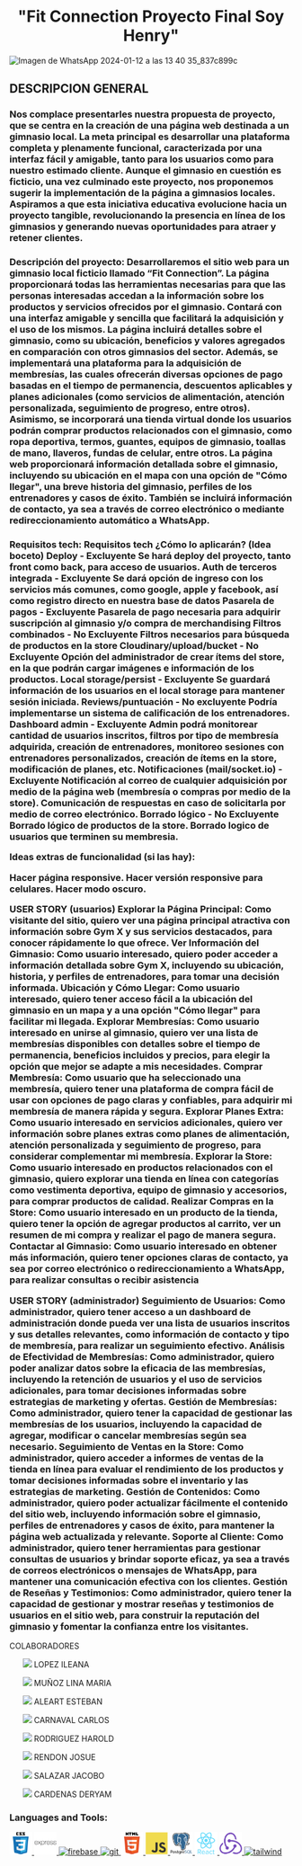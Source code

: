 <h1 align="center"> "Fit Connection Proyecto Final Soy Henry"</h1>

![Imagen de WhatsApp 2024-01-12 a las 13 40 35_837c899c](https://github.com/PHRCOOK/GYMX-PF-GRUPO-02/assets/128660982/3ba2b9eb-06fe-4b47-88f4-edc527fa1721)

<h2> DESCRIPCION GENERAL </h2>

<h3> 
Nos complace presentarles nuestra propuesta de proyecto, que se centra en la creación de una página web destinada a un gimnasio local. La meta principal es desarrollar una plataforma completa y plenamente funcional, caracterizada por una interfaz fácil y amigable, tanto para los usuarios como para nuestro estimado cliente. Aunque el gimnasio en cuestión es ficticio, una vez culminado este proyecto, nos proponemos sugerir la implementación de la página a gimnasios locales. Aspiramos a que esta iniciativa educativa evolucione hacia un proyecto tangible, revolucionando la presencia en línea de los gimnasios y generando nuevas oportunidades para atraer y retener clientes.
</h3>

<h3>Descripción del proyecto: 
Desarrollaremos el sitio web para un gimnasio local ficticio llamado “Fit Connection”. La página proporcionará todas las herramientas necesarias para que las personas interesadas accedan a la información sobre los productos y servicios ofrecidos por el gimnasio. Contará con una interfaz amigable y sencilla que facilitará la adquisición y el uso de los mismos.
La página incluirá detalles sobre el gimnasio, como su ubicación, beneficios y valores agregados en comparación con otros gimnasios del sector. Además, se implementará una plataforma para la adquisición de membresías, las cuales ofrecerán diversas opciones de pago basadas en el tiempo de permanencia, descuentos aplicables y planes adicionales (como servicios de alimentación, atención personalizada, seguimiento de progreso, entre otros).
Asimismo, se incorporará una tienda virtual donde los usuarios podrán comprar productos relacionados con el gimnasio, como ropa deportiva, termos, guantes, equipos de gimnasio, toallas de mano, llaveros, fundas de celular, entre otros.
La página web proporcionará información detallada sobre el gimnasio, incluyendo su ubicación en el mapa con una opción de "Cómo llegar", una breve historia del gimnasio, perfiles de los entrenadores y casos de éxito. También se incluirá información de contacto, ya sea a través de correo electrónico o mediante redireccionamiento automático a WhatsApp.</h3>
<h3>Requisitos tech: 
Requisitos tech
¿Cómo lo aplicarán? (Idea boceto)
Deploy - Excluyente
Se hará deploy del proyecto, tanto front como back, para acceso de usuarios.
Auth de terceros integrada - Excluyente
Se dará opción de ingreso con los servicios más comunes, como google, apple y facebook, así como registro directo en nuestra base de datos
Pasarela de pagos - Excluyente
Pasarela de pago necesaria para adquirir suscripción al gimnasio y/o compra de merchandising
Filtros combinados - No Excluyente
Filtros necesarios para búsqueda de productos en la store
Cloudinary/upload/bucket - No Excluyente
Opción del administrador de crear ítems del store, en la que podrán cargar imágenes e información de los productos.
Local storage/persist - Excluyente 
Se guardará información de los usuarios en el local storage para mantener sesión iniciada.
Reviews/puntuación - No excluyente
Podría implementarse un sistema de calificación de los entrenadores. 
Dashboard admin - Excluyente
Admin podrá monitorear cantidad de usuarios inscritos, filtros por tipo de membresía adquirida, creación de entrenadores, monitoreo sesiones con entrenadores personalizados, creación de ítems en la store, modificación de planes, etc.
Notificaciones (mail/socket.io) - Excluyente
Notificación al correo de cualquier adquisición por medio de la página web (membresía o compras por medio de la store). Comunicación de respuestas en caso de solicitarla por medio de correo electrónico.
Borrado lógico - No Excluyente
Borrado lógico de productos de la store. Borrado logico de usuarios que terminen su membresia.

Ideas extras de funcionalidad (si las hay):


Hacer página responsive.
Hacer versión responsive para celulares.
Hacer modo oscuro.


USER STORY (usuarios)
Explorar la Página Principal:
Como visitante del sitio, quiero ver una página principal atractiva con información sobre Gym X y sus servicios destacados, para conocer rápidamente lo que ofrece.
Ver Información del Gimnasio:
Como usuario interesado, quiero poder acceder a información detallada sobre Gym X, incluyendo su ubicación, historia, y perfiles de entrenadores, para tomar una decisión informada.
Ubicación y Cómo Llegar:
Como usuario interesado, quiero tener acceso fácil a la ubicación del gimnasio en un mapa y a una opción "Cómo llegar" para facilitar mi llegada.
Explorar Membresías:
Como usuario interesado en unirse al gimnasio, quiero ver una lista de membresías disponibles con detalles sobre el tiempo de permanencia, beneficios incluidos y precios, para elegir la opción que mejor se adapte a mis necesidades.
Comprar Membresía:
Como usuario que ha seleccionado una membresía, quiero tener una plataforma de compra fácil de usar con opciones de pago claras y confiables, para adquirir mi membresía de manera rápida y segura.
Explorar Planes Extra:
Como usuario interesado en servicios adicionales, quiero ver información sobre planes extras como planes de alimentación, atención personalizada y seguimiento de progreso, para considerar complementar mi membresía.
Explorar la Store:
Como usuario interesado en productos relacionados con el gimnasio, quiero explorar una tienda en línea con categorías como vestimenta deportiva, equipo de gimnasio y accesorios, para comprar productos de calidad.
Realizar Compras en la Store:
Como usuario interesado en un producto de la tienda, quiero tener la opción de agregar productos al carrito, ver un resumen de mi compra y realizar el pago de manera segura.
Contactar al Gimnasio:
Como usuario interesado en obtener más información, quiero tener opciones claras de contacto, ya sea por correo electrónico o redireccionamiento a WhatsApp, para realizar consultas o recibir asistencia

USER STORY (administrador)
Seguimiento de Usuarios:
Como administrador, quiero tener acceso a un dashboard de administración donde pueda ver una lista de usuarios inscritos y sus detalles relevantes, como información de contacto y tipo de membresía, para realizar un seguimiento efectivo.
Análisis de Efectividad de Membresías:
Como administrador, quiero poder analizar datos sobre la eficacia de las membresías, incluyendo la retención de usuarios y el uso de servicios adicionales, para tomar decisiones informadas sobre estrategias de marketing y ofertas.
Gestión de Membresías:
Como administrador, quiero tener la capacidad de gestionar las membresías de los usuarios, incluyendo la capacidad de agregar, modificar o cancelar membresías según sea necesario.
Seguimiento de Ventas en la Store:
Como administrador, quiero acceder a informes de ventas de la tienda en línea para evaluar el rendimiento de los productos y tomar decisiones informadas sobre el inventario y las estrategias de marketing.
Gestión de Contenidos:
Como administrador, quiero poder actualizar fácilmente el contenido del sitio web, incluyendo información sobre el gimnasio, perfiles de entrenadores y casos de éxito, para mantener la página web actualizada y relevante.
Soporte al Cliente:
Como administrador, quiero tener herramientas para gestionar consultas de usuarios y brindar soporte eficaz, ya sea a través de correos electrónicos o mensajes de WhatsApp, para mantener una comunicación efectiva con los clientes.
Gestión de Reseñas y Testimonios:
Como administrador, quiero tener la capacidad de gestionar y mostrar reseñas y testimonios de usuarios en el sitio web, para construir la reputación del gimnasio y fomentar la confianza entre los visitantes.
</h3>

<p align="left">
  COLABORADORES
  <ul> <img src = "https://avatars.githubusercontent.com/u/90331015?v=4" width= "25px"> LOPEZ ILEANA </ul> 
  <ul> <img src = "https://avatars.githubusercontent.com/u/136647904?v=4" width= "25px"> MUÑOZ LINA MARIA</ul>
  <ul> <img src = "https://avatars.githubusercontent.com/u/132298053?v=4" width= "25px"> ALEART ESTEBAN</ul>
  <ul> <img src = "https://avatars.githubusercontent.com/u/136769497?v=4" width= "25px"> CARNAVAL CARLOS</ul>
  <ul> <img src = "https://avatars.githubusercontent.com/u/123473657?v=4" width= "25px"> RODRIGUEZ HAROLD</ul>
  <ul> <img src = "https://avatars.githubusercontent.com/u/72944648?v=4" width= "25px"> RENDON JOSUE</ul>
  <ul> <img src = "https://avatars.githubusercontent.com/u/131895863?v=4" width= "25px"> SALAZAR JACOBO</ul>
  <ul> <img src = "https://avatars.githubusercontent.com/u/120273222?v=4" width= "25px"> CARDENAS DERYAM</ul>
</p>

<h3 align="left">Languages and Tools:</h3>
<p align="left"> <a href="https://www.w3schools.com/css/" target="_blank" rel="noreferrer"> <img src="https://raw.githubusercontent.com/devicons/devicon/master/icons/css3/css3-original-wordmark.svg" alt="css3" width="40" height="40"/> </a> <a href="https://expressjs.com" target="_blank" rel="noreferrer"> <img src="https://raw.githubusercontent.com/devicons/devicon/master/icons/express/express-original-wordmark.svg" alt="express" width="40" height="40"/> </a> <a href="https://firebase.google.com/" target="_blank" rel="noreferrer"> <img src="https://www.vectorlogo.zone/logos/firebase/firebase-icon.svg" alt="firebase" width="40" height="40"/> </a> <a href="https://git-scm.com/" target="_blank" rel="noreferrer"> <img src="https://www.vectorlogo.zone/logos/git-scm/git-scm-icon.svg" alt="git" width="40" height="40"/> </a> <a href="https://www.w3.org/html/" target="_blank" rel="noreferrer"> <img src="https://raw.githubusercontent.com/devicons/devicon/master/icons/html5/html5-original-wordmark.svg" alt="html5" width="40" height="40"/> </a> <a href="https://developer.mozilla.org/en-US/docs/Web/JavaScript" target="_blank" rel="noreferrer"> <img src="https://raw.githubusercontent.com/devicons/devicon/master/icons/javascript/javascript-original.svg" alt="javascript" width="40" height="40"/> </a> <a href="https://www.postgresql.org" target="_blank" rel="noreferrer"> <img src="https://raw.githubusercontent.com/devicons/devicon/master/icons/postgresql/postgresql-original-wordmark.svg" alt="postgresql" width="40" height="40"/> </a> <a href="https://reactjs.org/" target="_blank" rel="noreferrer"> <img src="https://raw.githubusercontent.com/devicons/devicon/master/icons/react/react-original-wordmark.svg" alt="react" width="40" height="40"/> </a> <a href="https://redux.js.org" target="_blank" rel="noreferrer"> <img src="https://raw.githubusercontent.com/devicons/devicon/master/icons/redux/redux-original.svg" alt="redux" width="40" height="40"/> </a> <a href="https://tailwindcss.com/" target="_blank" rel="noreferrer"> <img src="https://www.vectorlogo.zone/logos/tailwindcss/tailwindcss-icon.svg" alt="tailwind" width="40" height="40"/> </a> </p>
